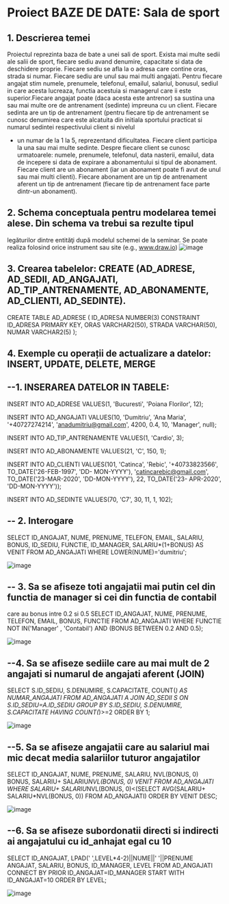 # Proiect BAZE DE DATE: Sala de sport
## 1. Descrierea temei 
Proiectul reprezinta baza de bate a unei sali de sport.
Exista mai multe sedii ale salii de sport, fiecare sediu avand denumire, capacitate si data de
deschidere proprie. Fiecare sediu se afla la o adresa care contine oras, strada si numar. Fiecare
sediu are unul sau mai multi angajati.
Pentru fiecare angajat stim numele, prenumele, telefonul, emailul, salariul, bonusul, sediul in
care acesta lucreaza, functia acestuia si managerul care ii este superior.Fiecare angajat poate
(daca acesta este antrenor) sa sustina una sau mai multe ore de antrenament (sedinte) impreuna
cu un client.
Fiecare sedinta are un tip de antrenament (pentru fiecare tip de antrenament se cunosc denumirea
care este alcatuita din initiala sportului practicat si numarul sedintei respectivului client si nivelul
- un numar de la 1 la 5, reprezentand dificultatea.
Fiecare client participa la una sau mai multe sedinte. Despre fiecare client se cunosc urmatoarele:
numele, prenumele, telefonul, data nasterii, emailul, data de incepere si data de expirare a
abonamentului si tipul de abonament. Fiecare client are un abonament (iar un abonament poate fi
avut de unul sau mai multi clienti).
Fiecare abonament are un tip de antrenament aferent un tip de antrenament (fiecare tip de
antrenament face parte dintr-un abonament).

## 2. Schema conceptuala pentru modelarea temei alese. Din schema va trebui sa rezulte tipul
legăturilor dintre entităţi după modelul schemei de la seminar. Se poate realiza folosind
orice instrument sau site (e.g., www.draw.io)
![image](https://github.com/dumitriu-ana/Proiect_Baze_de_Date_Sala/assets/72306782/4081e7c7-d58d-49ab-b9bd-5a6006b2f5a6)


## 3. Crearea tabelelor: CREATE (AD_ADRESE, AD_SEDII, AD_ANGAJATI, AD_TIP_ANTRENAMENTE, AD_ABONAMENTE, AD_CLIENTI, AD_SEDINTE).
CREATE TABLE AD_ADRESE
(
ID_ADRESA NUMBER(3) CONSTRAINT ID_ADRESA PRIMARY KEY,
ORAS VARCHAR2(50),
STRADA VARCHAR(50),
NUMAR VARCHAR2(5)
);



## 4. Exemple cu operații de actualizare a datelor: INSERT, UPDATE, DELETE, MERGE
## --1. INSERAREA DATELOR IN TABELE:
INSERT INTO AD_ADRESE VALUES(1, 'Bucuresti', 'Poiana Florilor', 12);

INSERT INTO AD_ANGAJATI VALUES(10, 'Dumitriu', 'Ana Maria', '+40727274214', 'anadumitriu@gmail.com',
4200, 0.4, 10, 'Manager', null);

INSERT INTO AD_TIP_ANTRENAMENTE VALUES(1, 'Cardio', 3);

INSERT INTO AD_ABONAMENTE VALUES(21, 'C', 150, 1);

INSERT INTO AD_CLIENTI VALUES(101, 'Catinca', 'Rebic', '+40733823566', TO_DATE('26-FEB-1997', 'DD-
MON-YYYY'), 'catincarebic@gmail.com', TO_DATE('23-MAR-2020', 'DD-MON-YYYY'), 22, TO_DATE('23-
APR-2020', 'DD-MON-YYYY'));

INSERT INTO AD_SEDINTE VALUES(70, 'C7', 30, 11, 1, 102);


## -- 2. Interogare 
SELECT ID_ANGAJAT, NUME, PRENUME, TELEFON, EMAIL, SALARIU, BONUS, ID_SEDIU, FUNCTIE,
ID_MANAGER, SALARIU*(1+BONUS) AS VENIT
FROM AD_ANGAJATI
WHERE LOWER(NUME)='dumitriu';

![image](https://github.com/dumitriu-ana/Proiect_Baze_de_Date_Sala/assets/72306782/b2cd8d94-02be-46c2-b1d5-2e23bece7dd9)


## -- 3. Sa se afiseze toti angajatii mai putin cel din functia de manager si cei din functia de contabil
care au bonus intre 0.2 si 0.5
SELECT ID_ANGAJAT, NUME, PRENUME, TELEFON, EMAIL, BONUS, FUNCTIE
FROM AD_ANGAJATI
WHERE FUNCTIE NOT IN('Manager' , 'Contabil') AND (BONUS BETWEEN 0.2 AND 0.5);

![image](https://github.com/dumitriu-ana/Proiect_Baze_de_Date_Sala/assets/72306782/be917cc8-415d-4629-ae70-5fac7eebcda1)


## --4. Sa se afiseze sediile care au mai mult de 2 angajati si numarul de angajati aferent (JOIN)
SELECT S.ID_SEDIU, S.DENUMIRE, S.CAPACITATE, COUNT(*) AS NUMAR_ANGAJATI
FROM AD_ANGAJATI A JOIN AD_SEDII S ON S.ID_SEDIU=A.ID_SEDIU
GROUP BY S.ID_SEDIU, S.DENUMIRE, S.CAPACITATE
HAVING COUNT(*)>=2
ORDER BY 1;

![image](https://github.com/dumitriu-ana/Proiect_Baze_de_Date_Sala/assets/72306782/29a481db-dc39-4d04-81cb-d4106695a60b)

## --5. Sa se afiseze angajatii care au salariul mai mic decat media salariilor tuturor angajatilor
SELECT ID_ANGAJAT, NUME, PRENUME, SALARIU, NVL(BONUS, 0) BONUS, SALARIU+
SALARIU*NVL(BONUS, 0) VENIT
FROM AD_ANGAJATI
WHERE SALARIU+ SALARIU*NVL(BONUS, 0)<(SELECT AVG(SALARIU+ SALARIU*NVL(BONUS, 0))
FROM AD_ANGAJATI)
ORDER BY VENIT DESC;

![image](https://github.com/dumitriu-ana/Proiect_Baze_de_Date_Sala/assets/72306782/a32c7c49-83a5-4fdc-9036-feefe83c9666)

## --6. Sa se afiseze subordonatii directi si indirecti ai angajatului cu id_anhajat egal cu 10
SELECT ID_ANGAJAT, LPAD(' ',LEVEL*4-2)||NUME||' '||PRENUME ANGAJAT,
SALARIU, BONUS, ID_MANAGER, LEVEL FROM AD_ANGAJATI
CONNECT BY PRIOR ID_ANGAJAT=ID_MANAGER
START WITH ID_ANGAJAT=10
ORDER BY LEVEL;

![image](https://github.com/dumitriu-ana/Proiect_Baze_de_Date_Sala/assets/72306782/e296cf6f-1679-41c6-a0a5-7f6dfd131deb)

